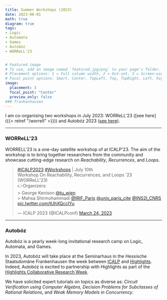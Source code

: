 ```yaml
---
title: Summer Workshops (2023)
date: 2023-06-01
math: true
diagram: true
tags:
- Logic
- Automata
- Games
- Autobóz
- WORReLL'23


# Featured image
# To use, add an image named `featured.jpg/png` to your page's folder.
# Placement options: 1 = Full column width, 2 = Out-set, 3 = Screen-width
# Focal point options: Smart, Center, TopLeft, Top, TopRight, Left, Right, BottomLeft, Bottom, BottomRight
image:
  placement: 3
  focal_point: "Center"
  preview_only: false
### frankenhausen
---
```


I am co-organising two workshops in July 2023: WORReLL'23  ([see here]({{< relref "/worrell" >}})) and Autobóz 2023 ([see here](https://autoboz.org/home-23)).

---

### WORReLL'23
WORRELL'23 is a one-day satellite workshop of at ICALP'23. 
The aim of the workshop is to bring together researchers from the community and showcase cutting-edge research on _Reachability_, _Recurrences_, and _Loops_.

<blockquote class="twitter-tweet"><p lang="en" dir="ltr"><a href="https://twitter.com/hashtag/ICALP2023?src=hash&amp;ref_src=twsrc%5Etfw">#ICALP2023</a> <a href="https://twitter.com/hashtag/Workshops?src=hash&amp;ref_src=twsrc%5Etfw">#Workshops</a> | July 10th <br>Workshop On Reachability, Recurrences, and Loops &#39;23 (WORReLL&#39;23)<br>👉Organizers:<br>&gt; George Kenison <a href="https://twitter.com/tu_wien?ref_src=twsrc%5Etfw">@tu_wien</a><br>&gt; Mahsa Shirmohammadi <a href="https://twitter.com/IRIF_Paris?ref_src=twsrc%5Etfw">@IRIF_Paris</a> <a href="https://twitter.com/univ_paris_cite?ref_src=twsrc%5Etfw">@univ_paris_cite</a> <a href="https://twitter.com/INS2I_CNRS?ref_src=twsrc%5Etfw">@INS2I_CNRS</a> <a href="https://t.co/tUhXQccIYu">pic.twitter.com/tUhXQccIYu</a></p>&mdash; ICALP 2023 (@ICALPconf) <a href="https://twitter.com/ICALPconf/status/1639282442539266052?ref_src=twsrc%5Etfw">March 24, 2023</a></blockquote> <script async src="https://platform.twitter.com/widgets.js" charset="utf-8"></script> 


---

### Autobóz
Autobóz is a yearly week-long invitational research camp on Logic, Automata, and
Games. 

In 2023, Autobóz will take place at the Seminarhaus in the Hessische Staatsdomäne Frankenhausen the week between [ICALP](https://icalp2023.cs.upb.de/)  and [Highlights](https://highlights-conference.org/2023/). Indeed, Autobóz is excited to partnership with Highlights as part of the [Highlights Collaborative Research Week](https://highlights-conference.org/2023/hcrw).

We have solicited expert tutorials on topics as diverse as: _Circuit Verification using Computer Algebra_, _Decision Problems for Subclasses of Rational Relations_, and _Weak Memory Models in Concurrency_.



